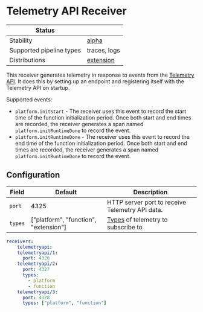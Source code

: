 # Telemetry API Receiver

| Status                   |              |
| ------------------------ |--------------|
| Stability                | [alpha]      |
| Supported pipeline types | traces, logs |
| Distributions            | [extension]  |

This receiver generates telemetry in response to events from the [Telemetry API](https://docs.aws.amazon.com/lambda/latest/dg/telemetry-api.html). It does this by setting up an endpoint and registering itself with the Telemetry API on startup.

Supported events:

* `platform.initStart` - The receiver uses this event to record the start time of the function initialization period. Once both start and end times are recorded, the receiver generates a span named `platform.initRuntimeDone` to record the event.
* `platform.initRuntimeDone` - The receiver uses this event to record the end time of the function initialization period. Once both start and end times are recorded, the receiver generates a span named `platform.initRuntimeDone` to record the event.

## Configuration

| Field   | Default                               | Description                                                                                                                             |
|---------|---------------------------------------|-----------------------------------------------------------------------------------------------------------------------------------------|
| `port`  | 4325                                  | HTTP server port to receive Telemetry API data.                                                                                         |
| `types` | ["platform", "function", "extension"] | [Types](https://docs.aws.amazon.com/lambda/latest/dg/telemetry-api-reference.html#telemetry-subscribe-api) of telemetry to subscribe to |


```yaml
receivers:
    telemetryapi:
    telemetryapi/1:
      port: 4326
    telemetryapi/2:
      port: 4327
      types:
        - platform
        - function
    telemetryapi/3:
      port: 4328
      types: ["platform", "function"]
```

[alpha]: https://github.com/open-telemetry/opentelemetry-collector#alpha
[extension]: https://github.com/open-telemetry/opentelemetry-lambda/tree/main/collector
